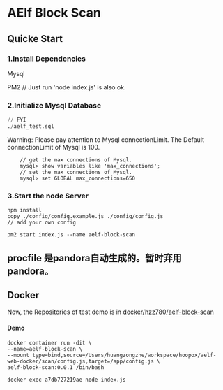 # AElf Block Scan

## Quicke Start

### 1.Install Dependencies

Mysql

PM2 // Just run 'node index.js' is also ok.

### 2.Initialize Mysql Database

```sql
// FYI
./aelf_test.sql
```

Warning: Please pay attention to Mysql connectionLimit. The Default connectionLimit of Mysql is 100.

```
	// get the max connections of Mysql.
	mysql> show variables like 'max_connections';
	// set the max connections of Mysql.
	mysql> set GLOBAL max_connections=650
```

### 3.Start the node Server
```
npm install
copy ./config/config.example.js ./config/config.js 
// add your own config

pm2 start index.js --name aelf-block-scan
```



## procfile 是pandora自动生成的。暂时弃用pandora。

## Docker

Now, the Repositories of test demo is in [docker/hzz780/aelf-block-scan](https://cloud.docker.com/swarm/hzz780/repository/docker/hzz780/aelf-block-scan/general)

#### Demo

```
docker container run -dit \
--name=aelf-block-scan \
--mount type=bind,source=/Users/huangzongzhe/workspace/hoopox/aelf-web-docker/scan/config.js,target=/app/config.js \
aelf-block-scan:0.0.1 /bin/bash

docker exec a7db727219ae node index.js
```